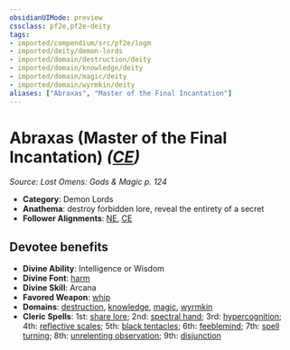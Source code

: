 ```yaml
---
obsidianUIMode: preview
cssclass: pf2e,pf2e-deity
tags:
- imported/compendium/src/pf2e/logm
- imported/deity/demon-lords
- imported/domain/destruction/deity
- imported/domain/knowledge/deity
- imported/domain/magic/deity
- imported/domain/wyrmkin/deity
aliases: ["Abraxas", "Master of the Final Incantation"]
---
```

# Abraxas (Master of the Final Incantation) *([CE](chaotic-evil-b1.md))*  
*Source: Lost Omens: Gods & Magic p. 124*  

- **Category**: Demon Lords
- **Anathema**: destroy forbidden lore, reveal the entirety of a secret
- **Follower Alignments**: [NE](neutral-evil-b1.md), [CE](chaotic-evil-b1.md)

## Devotee benefits

- **Divine Ability**: Intelligence or Wisdom
- **Divine Font**: [harm](../../spells/harm.md)
- **Divine Skill**: Arcana
- **Favored Weapon**: [whip](../../equipment/items/whip.md)
- **Domains**: [destruction](../domains.md#Destruction), [knowledge](../domains.md#Knowledge), [magic](../domains.md#Magic), [wyrmkin](../domains.md#Wyrmkin)
- **Cleric Spells**: 1st: [share lore](../../spells/share-lore-logm.md); 2nd: [spectral hand](../../spells/spectral-hand.md); 3rd: [hypercognition](../../spells/hypercognition.md); 4th: [reflective scales](../../spells/reflective-scales-logm.md); 5th: [black tentacles](../../spells/black-tentacles.md); 6th: [feeblemind](../../spells/feeblemind.md); 7th: [spell turning](../../spells/spell-turning.md); 8th: [unrelenting observation](../../spells/unrelenting-observation.md); 9th: [disjunction](../../spells/disjunction.md)